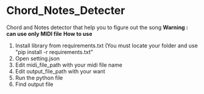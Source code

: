# Chord_Notes_Detecter
Chord and Notes detector that help you to figure out the song
**Warning : can use only MIDI file**
**How to use**
1. Install library from requirements.txt (You must locate your folder and use "pip install -r requirements.txt"
2. Open setting.json
3. Edit midi_file_path with your midi file name
4. Edit output_file_path with your want
5. Run the python file
6. Find output file 
